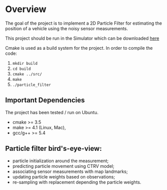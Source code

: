 # Overview

The goal of the project is to implement a 2D Particle Filter for estimating the
position of a vehicle using the noisy sensor measurements. 

This project should be run in the Simulator which can be downloaded [here](https://github.com/udacity/self-driving-car-sim/releases)

Cmake is used as a build system for the project. In order to compile the code:
1. `mkdir build`
2. `cd build`
3. `cmake ../src/`
4. `make`
5. `./particle_filter`

## Important Dependencies

The project has been tested / run on Ubuntu.

* cmake >= 3.5
* make >= 4.1 (Linux, Mac),
* gcc/g++ >= 5.4


## Particle filter bird's-eye-view:

* particle initialization around the measurement;
* predicting particle movement using CTRV model;
* associating sensor measurements with map landmarks;
* updating particle weights based on observations;
* re-sampling with replacement depending the particle weights.

